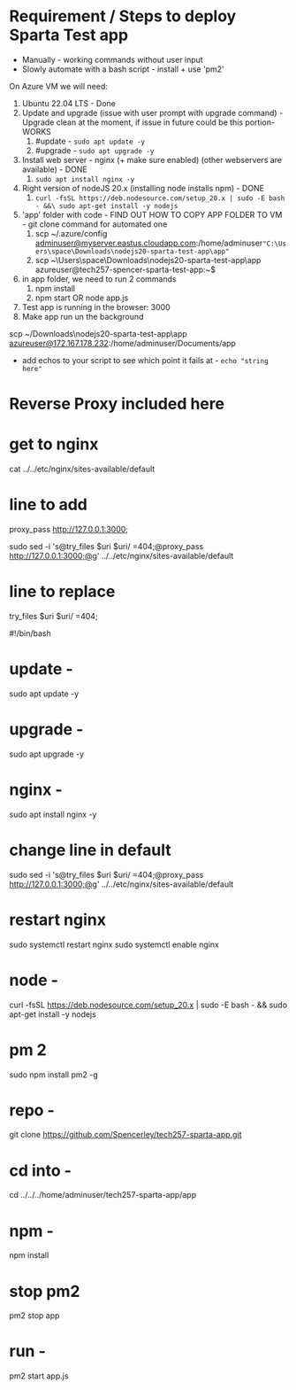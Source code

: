 # Requirement / Steps to deploy Sparta Test app
- Manually - working commands without user input
- Slowly automate with a bash script - install + use 'pm2'

On Azure VM we will need:
1. Ubuntu 22.04 LTS - Done
2. Update and upgrade (issue with user prompt with upgrade command) - Upgrade clean at the moment, if issue in future could be this portion- WORKS
   1. #update - `sudo apt update -y`
   2. #upgrade - `sudo apt upgrade -y`
3. Install web server - nginx (+ make sure enabled) (other webservers are available) - DONE
   1. `sudo apt install nginx -y`
4. Right version of nodeJS 20.x (installing node installs npm) - DONE
   1. `curl -fsSL https://deb.nodesource.com/setup_20.x | sudo -E bash - &&\
sudo apt-get install -y nodejs`
5. 'app' folder with code - FIND OUT HOW TO COPY APP FOLDER TO VM - git clone command for automated one
   1. scp ~/.azure/config adminuser@myserver.eastus.cloudapp.com:/home/adminuser`"C:\Users\space\Downloads\nodejs20-sparta-test-app\app"`
   2. scp ~\Users\space\Downloads\nodejs20-sparta-test-app\app azureuser@tech257-spencer-sparta-test-app:~$
6. in app folder, we need to run 2 commands
   1. npm install
   2. npm start OR node app.js 
7. Test app is running in the browser: <publicIP> 3000
8. Make app run un the background


scp ~/Downloads\nodejs20-sparta-test-app\app azureuser@172.167.178.232:/home/adminuser/Documents/app

- add echos to your script to see which point it fails at - `echo "string here"`

# Reverse Proxy included here

# get to nginx
cat ../../etc/nginx/sites-available/default

# line to add
proxy_pass
http://127.0.0.1:3000;

sudo sed -i 's@try_files $uri $uri/ =404;@proxy_pass http://127.0.0.1:3000;@g' ../../etc/nginx/sites-available/default

# line to replace
try_files $uri $uri/ =404;

#!/bin/bash 

# update -
sudo apt update -y

# upgrade -
sudo apt upgrade -y

# nginx -
sudo apt install nginx -y

# change line in default
sudo sed -i 's@try_files $uri $uri/ =404;@proxy_pass http://127.0.0.1:3000;@g' ../../etc/nginx/sites-available/default

# restart nginx
sudo systemctl restart nginx
sudo systemctl enable nginx

# node -
curl -fsSL https://deb.nodesource.com/setup_20.x | sudo -E bash - && sudo apt-get install -y nodejs

# pm 2
sudo npm install pm2 -g

# repo -
git clone https://github.com/Spencerley/tech257-sparta-app.git

# cd into -
 cd ../../../home/adminuser/tech257-sparta-app/app

# npm -
npm install

# stop pm2
pm2 stop app

# run -
pm2 start app.js